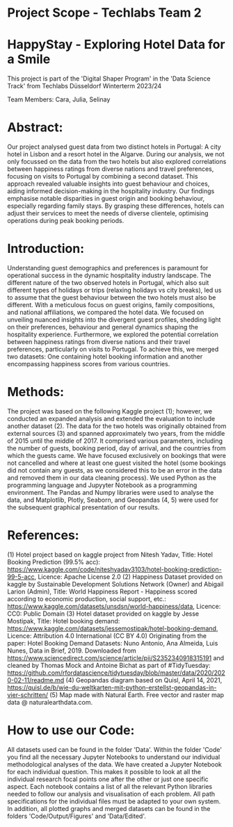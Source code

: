 # Project Scope - Techlabs Team 2
# HappyStay - Exploring Hotel Data for a Smile

This project is part of the 'Digital Shaper Program' in the 'Data Science Track' from Techlabs Düsseldorf Winterterm 2023/24

Team Members:
Cara, Julia, Selinay 


# Abstract:
Our project analysed guest data from two distinct hotels in Portugal: A city hotel in Lisbon and a resort hotel in the Algarve. During our analysis, we not only focussed on the data from the two hotels but also explored correlations between happiness ratings from diverse nations and travel preferences, focusing on visits to Portugal by combining a second dataset. This approach revealed valuable insights into guest behaviour and choices, aiding informed decision-making in the hospitality industry. Our findings emphasise notable disparities in guest origin and booking behaviour, especially regarding family stays. By grasping these differences, hotels can adjust their services to meet the needs of diverse clientele, optimising operations during peak booking periods.

# Introduction:
Understanding guest demographics and preferences is paramount for operational success in the dynamic hospitality industry landscape. The different nature of the two observed hotels in Portugal, which also suit different types of holidays or trips (relaxing holidays vs city breaks), led us to assume that the guest behaviour between the two hotels must also be different. With a meticulous focus on guest origins, family compositions, and national affiliations, we compared the hotel data. We focused on unveiling nuanced insights into the divergent guest profiles, shedding light on their preferences, behaviour and general dynamics shaping the hospitality experience. Furthermore, we explored the potential correlation between happiness ratings from diverse nations and their travel preferences, particularly on visits to Portugal. To achieve this, we merged two datasets: One containing hotel booking information and another encompassing happiness scores from various countries.

# Methods:
The project was based on the following Kaggle project (1); however, we conducted an expanded analysis and extended the evaluation to include another dataset (2). The data for the two hotels was originally obtained from external sources (3) and spanned approximately two years, from the middle of 2015 until the middle of 2017. It comprised various parameters, including the number of guests, booking period, day of arrival, and the countries from which the guests came. We have focused exclusively on bookings that were not cancelled and where at least one guest visited the hotel (some bookings did not contain any guests, as we considered this to be an error in the data and removed them in our data cleaning process). We used Python as the programming language and Jupyyter Notebook as a programming environment. The Pandas and Numpy libraries were used to analyse the data, and Matplotlib, Plotly, Seaborn, and Geopandas (4, 5) were used for the subsequent graphical presentation of our results. 

# References:
(1) Hotel project based on kaggle project from Nitesh Yadav, Title: Hotel Booking Prediction (99.5% acc): https://www.kaggle.com/code/niteshyadav3103/hotel-booking-prediction-99-5-acc, Licence: Apache License 2.0
(2) Happiness Dataset provided on kaggle by Sustainable Development Solutions Network (Owner) and Abigail Larion (Admin), Title: World Happiness Report - Happiness scored according to economic production, social support, etc.: https://www.kaggle.com/datasets/unsdsn/world-happiness/data, Licence: CC0: Public Domain
(3) Hotel dataset provided on kaggle by Jesse Mostipak, Title: Hotel booking demand:
https://www.kaggle.com/datasets/jessemostipak/hotel-booking-demand, Licence: Attribution 4.0 International (CC BY 4.0)
Originating from the paper: Hotel Booking Demand Datasets: Nuno Antonio, Ana Almeida, Luis Nunes, Data in Brief, 2019. Downloaded from  https://www.sciencedirect.com/science/article/pii/S2352340918315191  and cleaned by Thomas Mock and Antoine Bichat as part of #TidyTuesday: https://github.com/rfordatascience/tidytuesday/blob/master/data/2020/2020-02-11/readme.md
(4) Geopandas diagram based on Quisl, April 14, 2021, https://quisl.de/b/wie-du-weltkarten-mit-python-erstellst-geopandas-in-vier-schritten/
(5) Map made with Natural Earth. Free vector and raster map data @ naturalearthdata.com.

# How to use our Code:
All datasets used can be found in the folder 'Data'. Within the folder 'Code' you find all the necessary Jupyter Notebooks to understand our individual methodological analyses of the data. We have created a Jupyter Notebook for each individual question. This makes it possible to look at all the individual research focal points one after the other or just one specific aspect. Each notebook contains a list of all the relevant Python libraries needed to follow our analysis and visualisation of each problem. All path specifications for the individual files must be adapted to your own system. In addition, all plotted graphs and merged datasets can be found in the folders 'Code/Output/Figures' and 'Data/Edited'.  

